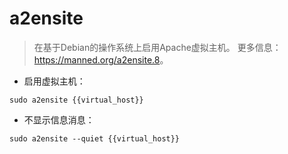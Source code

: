 # a2ensite

> 在基于Debian的操作系统上启用Apache虚拟主机。
> 更多信息：<https://manned.org/a2ensite.8>。

- 启用虚拟主机：

`sudo a2ensite {{virtual_host}}`

- 不显示信息消息：

`sudo a2ensite --quiet {{virtual_host}}`